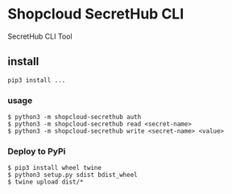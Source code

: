 # Shopcloud SecretHub CLI

SecretHub CLI Tool

## install

```
pip3 install ...
```

### usage

```
$ python3 -m shopcloud-secrethub auth
$ python3 -m shopcloud-secrethub read <secret-name>
$ python3 -m shopcloud-secrethub write <secret-name> <value>
```

### Deploy to PyPi

```
$ pip3 install wheel twine
$ python3 setup.py sdist bdist_wheel
$ twine upload dist/* 
```